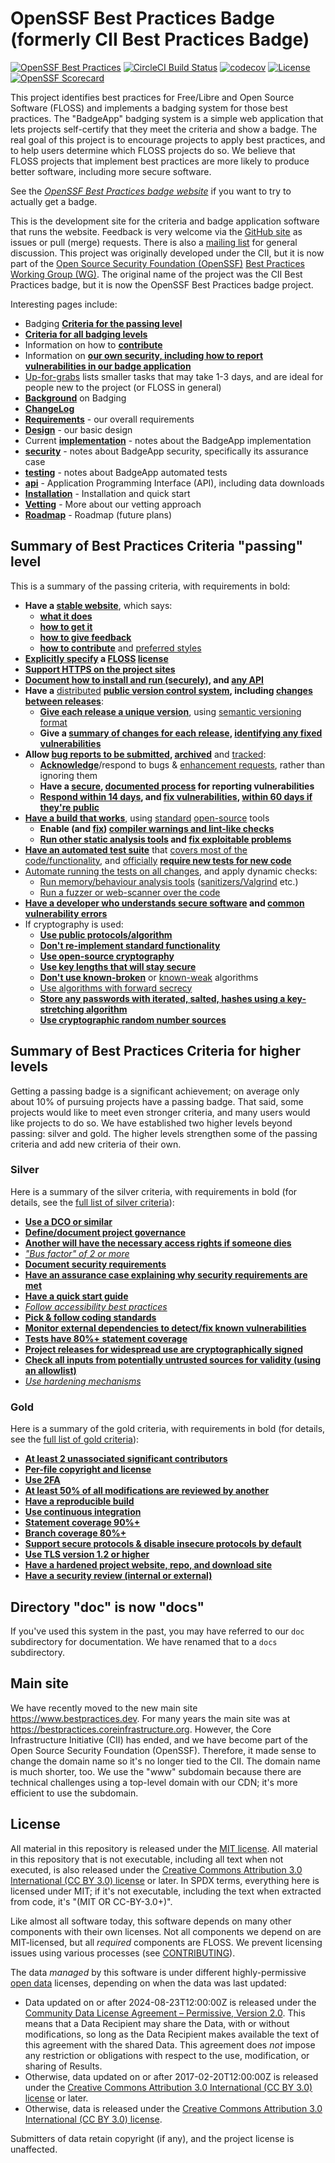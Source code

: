 # OpenSSF Best Practices Badge (formerly CII Best Practices Badge)

<!-- SPDX-License-Identifier: (MIT OR CC-BY-3.0+) -->

[![OpenSSF Best Practices](https://bestpractices.coreinfrastructure.org/projects/1/badge)](https://bestpractices.coreinfrastructure.org/projects/1)
[![CircleCI Build Status](https://circleci.com/gh/coreinfrastructure/best-practices-badge.svg?&style=shield)](https://app.circleci.com/pipelines/github/coreinfrastructure/best-practices-badge)
[![codecov](https://codecov.io/gh/coreinfrastructure/best-practices-badge/branch/master/graph/badge.svg)](https://codecov.io/gh/coreinfrastructure/best-practices-badge)
[![License](https://img.shields.io/:license-mit-blue.svg)](https://badges.mit-license.org)
[![OpenSSF Scorecard](https://api.scorecard.dev/projects/github.com/coreinfrastructure/best-practices-badge/badge)](https://scorecard.dev/viewer/?uri=github.com/coreinfrastructure/best-practices-badge)

This project identifies best practices for
Free/Libre and Open Source Software (FLOSS)
and implements a badging system for those best practices.
The "BadgeApp" badging system is a simple web application
that lets projects self-certify that they meet the criteria
and show a badge.
The real goal of this project is to encourage projects to
apply best practices, and to help users determine which FLOSS projects do so.
We believe that FLOSS projects that implement best practices are more likely
to produce better software, including more secure software.

See the
*[OpenSSF Best Practices badge website](https://bestpractices.coreinfrastructure.org/)* if you want to try to actually get a badge.

This is the development site for the criteria and badge application
software that runs the website.
Feedback is very welcome via the
[GitHub site](https://github.com/coreinfrastructure/best-practices-badge)
as issues or pull (merge) requests.
There is also a
[mailing list](https://lists.coreinfrastructure.org/mailman/listinfo/cii-badges)
for general discussion.
This project was originally developed under the CII, but it
is now part of the
[Open Source Security Foundation (OpenSSF)](https://openssf.org/)
[Best Practices Working Group (WG)](https://github.com/ossf/wg-best-practices-os-developers).
The original name of the project was the CII Best Practices badge, but
it is now the OpenSSF Best Practices badge project.

Interesting pages include:

* Badging **[Criteria for the passing level](https://bestpractices.coreinfrastructure.org/criteria/0)**
* **[Criteria for all badging levels](https://bestpractices.coreinfrastructure.org/criteria)**
* Information on how to **[contribute](./CONTRIBUTING.md)**
* Information on **[our own security, including how to report vulnerabilities in our badge application](./SECURITY.md)**
* [Up-for-grabs](https://github.com/coreinfrastructure/best-practices-badge/labels/up-for-grabs)
  lists smaller tasks that may take 1-3 days, and are ideal for people
  new to the project (or FLOSS in general)
* **[Background](./docs/background.md)** on Badging
* **[ChangeLog](./CHANGELOG.md)**
* **[Requirements](./docs/requirements.md)** - our overall requirements
* **[Design](./docs/design.md)** - our basic design
* Current **[implementation](./docs/implementation.md)**  - notes about the
  BadgeApp implementation
* **[security](./docs/assurance-case.md)**  - notes about BadgeApp security, specifically its assurance case
* **[testing](./docs/testing.md)**  - notes about BadgeApp automated tests
* **[api](./docs/api.md)** - Application Programming Interface (API), including data downloads
* **[Installation](./docs/INSTALL.md)**  - Installation and quick start
* **[Vetting](./docs/vetting.md)**  - More about our vetting approach
* **[Roadmap](./docs/roadmap.md)**  - Roadmap (future plans)

## Summary of Best Practices Criteria "passing" level

This is a summary of the passing criteria, with requirements in bold:

* **Have a [stable website](docs/criteria.md#homepage_url)**, which says:
  - **[what it does](docs/criteria.md#description_good)**
  - **[how to get it](docs/criteria.md#interact)**
  - **[how to give feedback](docs/criteria.md#interact)**
  - **[how to contribute](docs/criteria.md#contribution)** and
    [preferred styles](docs/criteria.md#contribution_requirements)
* **[Explicitly specify](docs/criteria.md#license_location) a
  [FLOSS](docs/criteria.md#floss_license) [license](docs/criteria.md#floss_license_osi)**
* **[Support HTTPS on the project sites](docs/criteria.md#sites_https)**
* **[Document how to install and run (securely)](docs/criteria.md#documentation_basics),
  and [any API](docs/criteria.md#documentation_interface)**
* **Have a** [distributed](docs/criteria.md#repo_distributed)
  **[public version control system](docs/criteria.md#repo_public),
 including [changes between releases](docs/criteria.md#repo_interim)**:
  - **[Give each release a unique version](docs/criteria.md#version_unique)**, using
    [semantic versioning format](docs/criteria.md#version_semver)
  - **Give a [summary of changes for each release](docs/criteria.md#release_notes),
    [identifying any fixed vulnerabilities](docs/criteria.md#release_notes_vulns)**
* **Allow [bug reports to be submitted](docs/criteria.md#report_process),
  [archived](docs/criteria.md#report_archive)** and
  [tracked](docs/criteria.md#report_tracker):
  - **[Acknowledge](docs/criteria.md#report_responses)**/respond to bugs &
    [enhancement requests](docs/criteria.md#enhancement_responses), rather than
    ignoring them
  - **Have a [secure](docs/criteria.md#vulnerability_report_private),
    [documented process](docs/criteria.md#vulnerability_report_process) for
    reporting vulnerabilities**
  - **[Respond within 14 days](docs/criteria.md#vulnerability_report_response),
    and [fix vulnerabilities](docs/criteria.md#vulnerabilities_critical_fixed),
    [within 60 days if they're public](docs/criteria.md#vulnerabilities_fixed_60_days)**
* **[Have a build that works](docs/criteria.md#build)**, using
  [standard](docs/criteria.md#build_common_tools)
  [open-source](docs/criteria.md#build_floss_tools) tools
  - **Enable (and [fix](docs/criteria.md#warnings_fixed))
    [compiler warnings and lint-like checks](docs/criteria.md#warnings)**
  - **[Run other static analysis tools](docs/criteria.md#static_analysis) and
    [fix exploitable problems](docs/criteria.md#static_analysis_fixed)**
* **[Have an automated test suite](docs/criteria.md#test)** that
  [covers most of the code/functionality](docs/criteria.md#test_most), and
  [officially](docs/criteria.md#tests_documented_added)
  **[require new tests for new code](docs/criteria.md#test_policy)**
* [Automate running the tests on all changes](docs/criteria.md#test_continuous_integration),
  and apply dynamic checks:
  - [Run memory/behaviour analysis tools](docs/criteria.md#dynamic_analysis)
    ([sanitizers/Valgrind](docs/criteria.md#dynamic_analysis_unsafe) etc.)
  - [Run a fuzzer or web-scanner over the code](docs/criteria.md#dynamic_analysis)
* **[Have a developer who understands secure software](docs/criteria.md#know_secure_design)
  and [common vulnerability errors](docs/criteria.md#know_common_errors)**
* If cryptography is used:
  - **[Use public protocols/algorithm](docs/criteria.md#crypto_published)**
  - **[Don't re-implement standard functionality](docs/criteria.md#crypto_call)**
  - **[Use open-source cryptography](docs/criteria.md#crypto_floss)**
  - **[Use key lengths that will stay secure](docs/criteria.md#crypto_keylength)**
  - **[Don't use known-broken](docs/criteria.md#crypto_working)** or
    [known-weak](docs/criteria.md#crypto_weaknesses) algorithms
  - [Use algorithms with forward secrecy](docs/criteria.md#crypto_pfs)
  - **[Store any passwords with iterated, salted, hashes using a key-stretching algorithm](docs/criteria.md#crypto_password_storage)**
  - **[Use cryptographic random number sources](docs/criteria.md#crypto_random)**

## Summary of Best Practices Criteria for higher levels

Getting a passing badge is a significant achievement;
on average only about 10% of pursuing projects have a passing badge.
That said, some projects would like to meet even stronger criteria,
and many users would like projects to do so.
We have established two higher levels beyond passing: silver and gold.
The higher levels strengthen some of the passing criteria and add new
criteria of their own.

### Silver

Here is a summary of the silver criteria, with requirements in bold
(for details, see the [full list of silver criteria](docs/other.md)):

* **[Use a DCO or similar](docs/other.md#dco)**
* **[Define/document project governance](docs/other.md#governance)**
* **[Another will have the necessary access rights if someone dies](docs/other.md#access_continuity)**
* *["Bus factor" of 2 or more](docs/other.md#bus_factor)*
* **[Document security requirements](docs/other.md#documentation_security)**
* **[Have an assurance case explaining why security requirements are met](docs/other.md#assurance_case)**
* **[Have a quick start guide](docs/other.md#documentation_quick_start)**
* *[Follow accessibility best practices](docs/other.md#accessibility_best_practices)*
* **[Pick & follow coding standards](docs/other.md#coding_standards)**
* **[Monitor external dependencies to detect/fix known vulnerabilities](docs/other.md#dependency_monitoring)**
* **[Tests have 80%+ statement coverage](docs/other.md#test_statement_coverage80)**
* **[Project releases for widespread use are cryptographically signed](docs/other.md#signed_releases)**
* **[Check all inputs from potentially untrusted sources for validity (using an allowlist)](docs/other.md#input_validation)**
* *[Use hardening mechanisms](docs/other.md#hardening)*

### Gold

Here is a summary of the gold criteria, with requirements in bold
(for details, see the [full list of gold criteria](docs/other.md)):

* **[At least 2 unassociated significant contributors](docs/other.md#contributors_unassociated)**
* **[Per-file copyright and license](docs/other.md#copyright_per_file)**
* **[Use 2FA](docs/other.md#require_2FA)**
* **[At least 50% of all modifications are reviewed by another](docs/other.md#two_person_review)**
* **[Have a reproducible build](docs/other.md#reproducible_build)**
* **[Use continuous integration](docs/other.md#test_continuous_integration)**
* **[Statement coverage 90%+](docs/other.md#test_statement_coverage90)**
* **[Branch coverage 80%+](docs/other.md#test_branch_coverage80)**
* **[Support secure protocols & disable insecure protocols by default](docs/other.md#crypto_used_network)**
* **[Use TLS version 1.2 or higher](docs/other.md#crypto_tls12)**
* **[Have a hardened project website, repo, and download site](docs/other.md#hardened_site)**
* **[Have a security review (internal or external)](docs/other.md#security_review)**

## Directory "doc" is now "docs"

If you've used this system in the past, you may have referred to our `doc`
subdirectory for documentation. We have renamed that to a `docs` subdirectory.

## Main site

We have recently moved to the new main site
<https://www.bestpractices.dev>.
For many years the main site was at
<https://bestpractices.coreinfrastructure.org>.
However, the Core Infrastructure Initiative (CII) has ended, and we have
become part of the Open Source Security Foundation (OpenSSF).
Therefore, it made sense to change the domain name so it's no longer tied
to the CII. The domain name is much shorter, too.
We use the "www" subdomain because there are technical challenges using
a top-level domain with our CDN; it's more efficient to use the subdomain.

## License

All material in this repository is released under the [MIT license](./LICENSE).
All material in this repository that is not executable,
including all text when not executed,
is also released under the
[Creative Commons Attribution 3.0 International (CC BY 3.0) license](https://creativecommons.org/licenses/by/3.0/) or later.
In SPDX terms, everything here is licensed under MIT;
if it's not executable, including the text when extracted from code, it's
"(MIT OR CC-BY-3.0+)".

Like almost all software today, this software depends on many
other components with their own licenses.
Not all components we depend on are MIT-licensed, but all
*required* components are FLOSS. We prevent licensing issues
using various processes (see [CONTRIBUTING](./CONTRIBUTING.md)).

The data *managed* by this software is under different highly-permissive
[open data](https://opendefinition.org/od/2.1/en/) licenses,
depending on when the data was last updated:

* Data updated on or after 2024-08-23T12:00:00Z is released under the
  [Community Data License Agreement – Permissive, Version 2.0](https://cdla.dev/permissive-2-0/).
  This means that a Data Recipient
  may share the Data, with or without modifications, so long as the
  Data Recipient makes available the text of this agreement with
  the shared Data.
  This agreement does *not* impose any restriction or obligations
  with respect to the use, modification, or sharing of Results.
* Otherwise, data updated on or after 2017-02-20T12:00:00Z is released under the
  [Creative Commons Attribution 3.0 International (CC BY 3.0) license](https://creativecommons.org/licenses/by/3.0/) or later.
* Otherwise, data is released under the
  [Creative Commons Attribution 3.0 International (CC BY 3.0) license](https://creativecommons.org/licenses/by/3.0/).

Submitters of data retain copyright (if any), and
the project license is unaffected.
